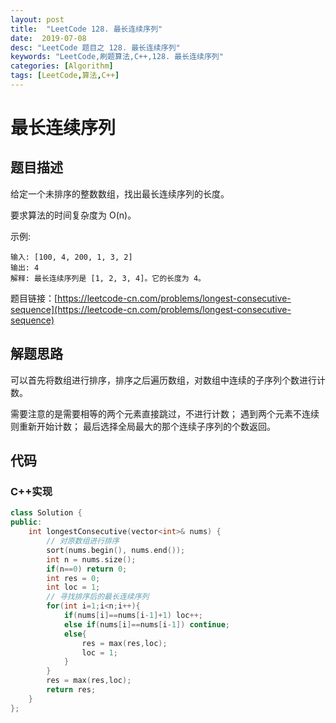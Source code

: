 ```yaml
---
layout: post
title:  "LeetCode 128. 最长连续序列"
date:  2019-07-08
desc: "LeetCode 题目之 128. 最长连续序列"
keywords: "LeetCode,刷题算法,C++,128. 最长连续序列"
categories: [Algorithm]
tags: [LeetCode,算法,C++]
---
```

# 最长连续序列

## 题目描述

给定一个未排序的整数数组，找出最长连续序列的长度。

要求算法的时间复杂度为 O(n)。

示例:

```
输入: [100, 4, 200, 1, 3, 2]
输出: 4
解释: 最长连续序列是 [1, 2, 3, 4]。它的长度为 4。
```

题目链接：[https://leetcode-cn.com/problems/longest-consecutive-sequence](https://leetcode-cn.com/problems/longest-consecutive-sequence)

## 解题思路

可以首先将数组进行排序，排序之后遍历数组，对数组中连续的子序列个数进行计数。

需要注意的是需要相等的两个元素直接跳过，不进行计数；
遇到两个元素不连续则重新开始计数；
最后选择全局最大的那个连续子序列的个数返回。

## 代码

### C++实现

```cpp
class Solution {
public:
    int longestConsecutive(vector<int>& nums) {
        // 对原数组进行排序
        sort(nums.begin(), nums.end());
        int n = nums.size();
        if(n==0) return 0;
        int res = 0;
        int loc = 1;
        // 寻找排序后的最长连续序列
        for(int i=1;i<n;i++){
            if(nums[i]==nums[i-1]+1) loc++;
            else if(nums[i]==nums[i-1]) continue;
            else{
                res = max(res,loc);
                loc = 1;
            }
        }
        res = max(res,loc);
        return res;
    }
};
```